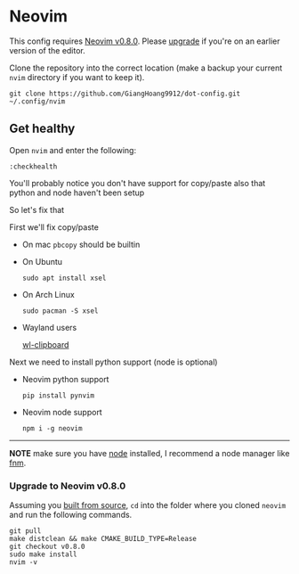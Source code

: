 # Neovim

This config requires [Neovim v0.8.0](https://github.com/neovim/neovim/releases). Please [upgrade](#upgrade-to-neovim-v080) if you're on an earlier version of the editor.

Clone the repository into the correct location (make a backup your current `nvim` directory if you want to keep it).

```
git clone https://github.com/GiangHoang9912/dot-config.git ~/.config/nvim
```
## Get healthy

Open `nvim` and enter the following:

```
:checkhealth
```

You'll probably notice you don't have support for copy/paste also that python and node haven't been setup

So let's fix that

First we'll fix copy/paste

- On mac `pbcopy` should be builtin

- On Ubuntu

  ```
  sudo apt install xsel
  ```

- On Arch Linux

  ```
  sudo pacman -S xsel
  ```
  
- Wayland users

  [wl-clipboard](https://github.com/bugaevc/wl-clipboard)


Next we need to install python support (node is optional)

- Neovim python support

  ```
  pip install pynvim
  ```

- Neovim node support

  ```
  npm i -g neovim
  ```
---

**NOTE** make sure you have [node](https://nodejs.org/en/) installed, I recommend a node manager like [fnm](https://github.com/Schniz/fnm).

### Upgrade to Neovim v0.8.0

Assuming you [built from source](https://github.com/neovim/neovim/wiki/Building-Neovim#quick-start), `cd` into the folder where you cloned `neovim` and run the following commands. 
```
git pull
make distclean && make CMAKE_BUILD_TYPE=Release
git checkout v0.8.0
sudo make install
nvim -v
```

